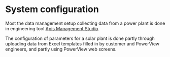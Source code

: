 # System configuration

Most the data management setup collecting data from a power plant is done in engineering tool <a href="https://docs.prediktor.com/docs/foundation9/APIS_Managment_Studio/APIS_Managment_Studio.html" target="_blank">Apis Management Studio</a>.

The configuration of parameters for a solar plant is done partly through uploading data from Excel templates filled in by customer and PowerView engineers, and partly using PowerView web screens.



